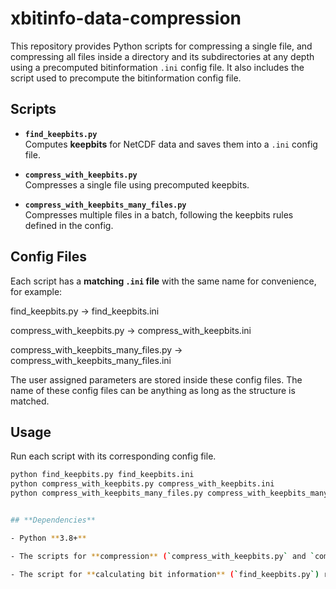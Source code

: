 # xbitinfo-data-compression

This repository provides Python scripts for compressing a single file, and compressing all files inside a directory and its subdirectories at any depth using a precomputed bitinformation `.ini` config file. It also includes the script used to precompute the bitinformation config file.

## **Scripts**

- **`find_keepbits.py`**  
  Computes **keepbits** for NetCDF data and saves them into a `.ini` config file.

- **`compress_with_keepbits.py`**  
  Compresses a single file using precomputed keepbits.

- **`compress_with_keepbits_many_files.py`**  
  Compresses multiple files in a batch, following the keepbits rules defined in the config.

## **Config Files**
Each script has a **matching `.ini` file** with the same name for convenience, for example:

find_keepbits.py → find_keepbits.ini

compress_with_keepbits.py → compress_with_keepbits.ini

compress_with_keepbits_many_files.py → compress_with_keepbits_many_files.ini

The user assigned parameters are stored inside these config files. The name of these config files can be anything as long as the structure is matched.

## **Usage**

Run each script with its corresponding config file. 
```bash
python find_keepbits.py find_keepbits.ini
python compress_with_keepbits.py compress_with_keepbits.ini
python compress_with_keepbits_many_files.py compress_with_keepbits_many_files.ini


## **Dependencies**

- Python **3.8+**

- The scripts for **compression** (`compress_with_keepbits.py` and `compress_with_keepbits_many_files.py`) only need **xarray** in addition to the standard Python libraries.

- The script for **calculating bit information** (`find_keepbits.py`) requires **xbitinfo**, which can be found here: [xbitinfo GitHub](https://github.com/ashiklom/gmao-compression/blob/main/README.md)
